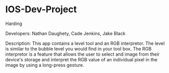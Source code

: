 # IOS-Dev-Project
Harding

Developers:  Nathan Daughety, Cade Jenkins, Jake Black

Description:
  This app contains a level tool and an RGB interpretor.  The level
is similar to the bubble level you would find in your tool box.  The
RGB interpretor is a feature that allows the user to select and image
from their device's storage and interpret the RGB value of an individual
pixel in the image by using a long-press gesture.
